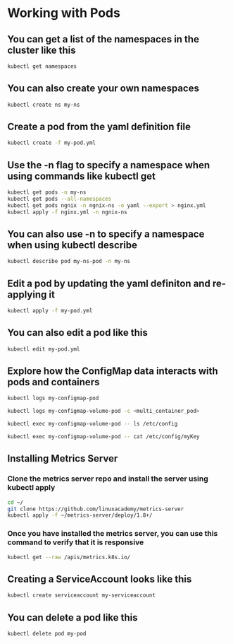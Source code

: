 # Working with Pods

## You can get a list of the namespaces in the cluster like this

```bash
kubectl get namespaces
```

## You can also create your own namespaces

```bash
kubectl create ns my-ns
```

## Create a pod from the yaml definition file

```bash
kubectl create -f my-pod.yml
```

## Use the -n flag to specify a namespace when using commands like kubectl get

```bash
kubectl get pods -n my-ns
kubectl get pods --all-namespaces
kubectl get pods ngnix -n ngnix-ns -o yaml --export > nginx.yml
kubectl apply -f nginx.yml -n ngnix-ns
```

## You can also use -n to specify a namespace when using kubectl describe

```bash
kubectl describe pod my-ns-pod -n my-ns
```

## Edit a pod by updating the yaml definiton and re-applying it

```bash
kubectl apply -f my-pod.yml
```

## You can also edit a pod like this

```bash
kubectl edit my-pod.yml
```

## Explore how the ConfigMap data interacts with pods and containers

```bash
kubectl logs my-configmap-pod

kubectl logs my-configmap-volume-pod -c <multi_container_pod>

kubectl exec my-configmap-volume-pod -- ls /etc/config

kubectl exec my-configmap-volume-pod -- cat /etc/config/myKey
```

## Installing Metrics Server

### Clone the metrics server repo and install the server using kubectl apply

```bash
cd ~/
git clone https://github.com/linuxacademy/metrics-server
kubectl apply -f ~/metrics-server/deploy/1.8+/
```

### Once you have installed the metrics server, you can use this command to verify that it is responsive

```bash
kubectl get --raw /apis/metrics.k8s.io/
```

## Creating a ServiceAccount looks like this

```bash
kubectl create serviceaccount my-serviceaccount
```

## You can delete a pod like this

```bash
kubectl delete pod my-pod
```
